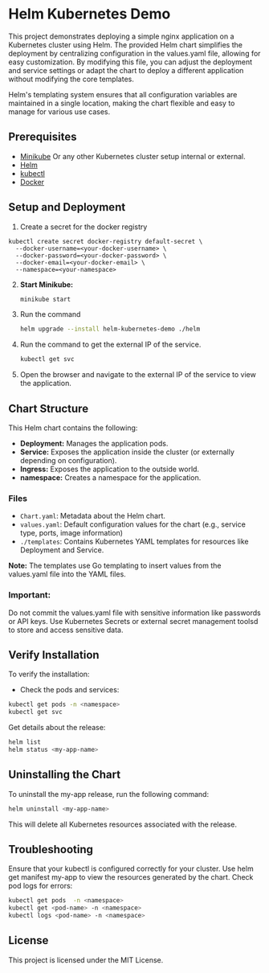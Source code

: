 # Helm Kubernetes Demo

This project demonstrates deploying a simple nginx application on a Kubernetes cluster using Helm. The provided Helm chart simplifies the deployment by centralizing configuration in the values.yaml file, allowing for easy customization. By modifying this file, you can adjust the deployment and service settings or adapt the chart to deploy a different application without modifying the core templates.

Helm's templating system ensures that all configuration variables are maintained in a single location, making the chart flexible and easy to manage for various use cases.

## Prerequisites

- [Minikube](https://minikube.sigs.k8s.io/docs/start/) Or  any other Kubernetes cluster setup internal or external.
- [Helm](https://helm.sh/docs/intro/install/)
- [kubectl](https://kubernetes.io/docs/tasks/tools/)
- [Docker](https://docs.docker.com/get-docker/)

## Setup and Deployment

1. Create a secret for the docker registry
```
kubectl create secret docker-registry default-secret \
  --docker-username=<your-docker-username> \
  --docker-password=<your-docker-password> \
  --docker-email=<your-docker-email> \
  --namespace=<your-namespace>
```
2. **Start Minikube:**
   ```sh
   minikube start
3. Run the command
   ```sh
   helm upgrade --install helm-kubernetes-demo ./helm 
   ```

4. Run the command to get the external IP of the service.
    ```sh
    kubectl get svc
   ``` 
   
5. Open the browser and navigate to the external IP of the service to view the application.


## Chart Structure
This Helm chart contains the following:

- **Deployment:** Manages the application pods.
- **Service:** Exposes the application inside the cluster (or externally depending on configuration).
- **Ingress:** Exposes the application to the outside world.
- **namespace:** Creates a namespace for the application.
### Files
- ```Chart.yaml```: Metadata about the Helm chart.
- ```values.yaml```: Default configuration values for the chart (e.g., service type, ports, image information) 
- ```./templates```: Contains Kubernetes YAML templates for resources like Deployment and Service.

**Note:** The templates use Go templating to insert values from the values.yaml file into the YAML files.

### Important: 
Do not commit the values.yaml file with sensitive information like passwords or API keys. 
Use Kubernetes Secrets or external secret management toolsd
to store and access sensitive data.


## Verify Installation
To verify the installation:

- Check the pods and services:

```sh
kubectl get pods -n <namespace>
kubectl get svc
```
Get details about the release:

```sh
helm list
helm status <my-app-name>
```
## Uninstalling the Chart

To uninstall the my-app release, run the following command:
    
```sh
helm uninstall <my-app-name>
```
This will delete all Kubernetes resources associated with the release.

## Troubleshooting
Ensure that your kubectl is configured correctly for your cluster.
Use helm get manifest my-app to view the resources generated by the chart.
Check pod logs for errors:
```sh
kubectl get pods  -n <namespace>
kubectl get <pod-name> -n <namespace>
kubectl logs <pod-name> -n <namespace>
```
## License
This project is licensed under the MIT License.
